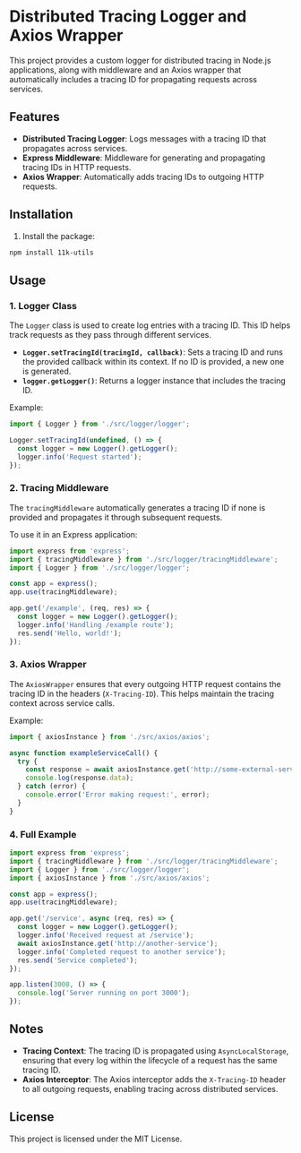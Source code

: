 # Distributed Tracing Logger and Axios Wrapper

This project provides a custom logger for distributed tracing in Node.js applications, along with middleware and an Axios wrapper that automatically includes a tracing ID for propagating requests across services.

## Features

- **Distributed Tracing Logger**: Logs messages with a tracing ID that propagates across services.
- **Express Middleware**: Middleware for generating and propagating tracing IDs in HTTP requests.
- **Axios Wrapper**: Automatically adds tracing IDs to outgoing HTTP requests.

## Installation

1. Install the package:

```bash
npm install 11k-utils
```

## Usage

### 1. Logger Class

The `Logger` class is used to create log entries with a tracing ID. This ID helps track requests as they pass through different services.

- **`Logger.setTracingId(tracingId, callback)`**: Sets a tracing ID and runs the provided callback within its context. If no ID is provided, a new one is generated.
- **`logger.getLogger()`**: Returns a logger instance that includes the tracing ID.

Example:

```typescript
import { Logger } from './src/logger/logger';

Logger.setTracingId(undefined, () => {
  const logger = new Logger().getLogger();
  logger.info('Request started');
});
```

### 2. Tracing Middleware

The `tracingMiddleware` automatically generates a tracing ID if none is provided and propagates it through subsequent requests.

To use it in an Express application:

```typescript
import express from 'express';
import { tracingMiddleware } from './src/logger/tracingMiddleware';
import { Logger } from './src/logger/logger';

const app = express();
app.use(tracingMiddleware);

app.get('/example', (req, res) => {
  const logger = new Logger().getLogger();
  logger.info('Handling /example route');
  res.send('Hello, world!');
});
```

### 3. Axios Wrapper

The `AxiosWrapper` ensures that every outgoing HTTP request contains the tracing ID in the headers (`X-Tracing-ID`). This helps maintain the tracing context across service calls.

Example:

```typescript
import { axiosInstance } from './src/axios/axios';

async function exampleServiceCall() {
  try {
    const response = await axiosInstance.get('http://some-external-service');
    console.log(response.data);
  } catch (error) {
    console.error('Error making request:', error);
  }
}
```

### 4. Full Example

```typescript
import express from 'express';
import { tracingMiddleware } from './src/logger/tracingMiddleware';
import { Logger } from './src/logger/logger';
import { axiosInstance } from './src/axios/axios';

const app = express();
app.use(tracingMiddleware);

app.get('/service', async (req, res) => {
  const logger = new Logger().getLogger();
  logger.info('Received request at /service');
  await axiosInstance.get('http://another-service');
  logger.info('Completed request to another service');
  res.send('Service completed');
});

app.listen(3000, () => {
  console.log('Server running on port 3000');
});
```

## Notes

- **Tracing Context**: The tracing ID is propagated using `AsyncLocalStorage`, ensuring that every log within the lifecycle of a request has the same tracing ID.
- **Axios Interceptor**: The Axios interceptor adds the `X-Tracing-ID` header to all outgoing requests, enabling tracing across distributed services.

## License

This project is licensed under the MIT License.

